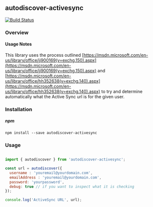 ## autodiscover-activesync

[![Build Status](https://travis-ci.org/CrossLead/autodiscover-activesync?branch=master)](https://travis-ci.org/CrossLead/autodiscover-activesync)

### Overview

#### Usage Notes

This library uses the process outlined [https://msdn.microsoft.com/en-us/library/office/jj900169(v=exchg.150).aspx](https://msdn.microsoft.com/en-us/library/office/jj900169(v=exchg.150).aspx) and [https://msdn.microsoft.com/en-us/library/office/hh352638(v=exchg.140).aspx](https://msdn.microsoft.com/en-us/library/office/hh352638(v=exchg.140).aspx) to try and determine automatically what the Active Sync url is for the given user.

### Installation

##### npm
```shell
npm install --save autodiscover-activesync
```


### Usage

```javascript

import { autodiscover } from 'autodiscover-activesync';

const url = autodiscover({
  username : 'youremail@yourdomain.com',
  emailAddress : 'youremail@yourdomain.com',
  password: 'yourpassword',
  debug: true // if you want to inspect what it is checking
});

console.log('ActiveSync URL', url);
```
